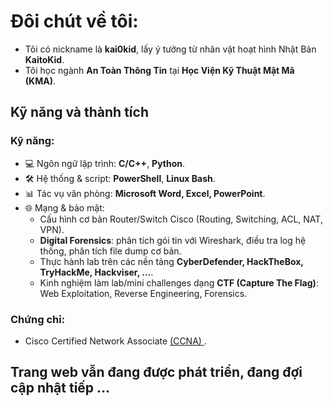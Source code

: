 # **Đôi chút về tôi**:
- Tôi có nickname là **kai0kid**, lấy ý tưởng từ nhân vật hoạt hình Nhật Bản **KaitoKid**.
- Tôi học ngành **An Toàn Thông Tin** tại **Học Viện Kỹ Thuật Mật Mã (KMA)**.

## Kỹ năng và thành tích

### **Kỹ năng**:
- 💻 Ngôn ngữ lập trình: **C/C++**, **Python**.  
- 🛠️ Hệ thống & script: **PowerShell**, **Linux Bash**.  
- 📊 Tác vụ văn phòng: **Microsoft Word, Excel, PowerPoint**.  
- 🌐 Mạng & bảo mật:  
  - Cấu hình cơ bản Router/Switch Cisco (Routing, Switching, ACL, NAT, VPN).  
  - **Digital Forensics**: phân tích gói tin với Wireshark, điều tra log hệ thống, phân tích file dump cơ bản.  
  - Thực hành lab trên các nền tảng **CyberDefender, HackTheBox, TryHackMe, Hackviser, ...**.  
  - Kinh nghiệm làm lab/mini challenges dạng **CTF (Capture The Flag)**: Web Exploitation, Reverse Engineering, Forensics.

### **Chứng chỉ**:
- Cisco Certified Network Associate <a href="https://cp.certmetrics.com/cisco/en/public/verify/credential/98529529438644889118bb80822130db" target="_blank" rel="noopener noreferrer"> (CCNA) </a>.

## Trang web vẫn đang được phát triển, đang đợi cập nhật tiếp ...
